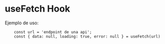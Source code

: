 # useFetch Hook

Ejemplo de uso:

```
    const url = 'endpoint de una api';
    const { data: null, loading: true, error: null } = useFetch(url)

```